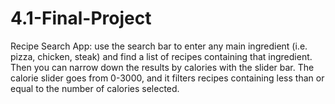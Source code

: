 # 4.1-Final-Project
Recipe Search App: use the search bar to enter any main ingredient (i.e. pizza, chicken, steak) and find a list of recipes containing that ingredient. Then you can narrow down the results by calories with the slider bar. The calorie slider goes from 0-3000, and it filters recipes containing less than or equal to the number of calories selected.